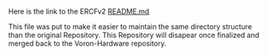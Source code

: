 Here is the link to the ERCFv2 [README.md](/Production%20Files/ERCFv2/README.md)

This file was put to make it easier to maintain the same directory structure than the original Repository.
This Repository will disapear once finalized and merged back to the Voron-Hardware repository.
